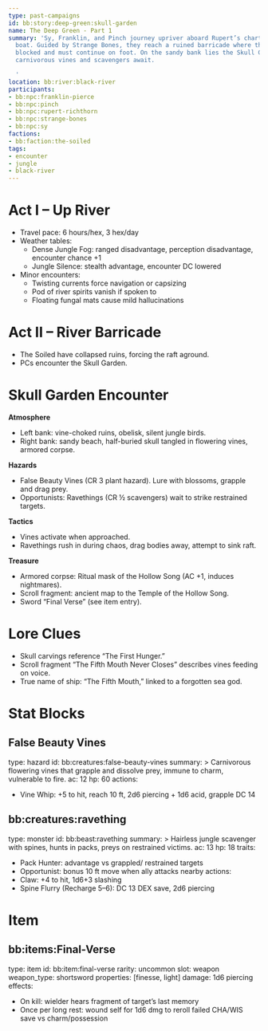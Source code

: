 ```yaml
---
type: past-campaigns
id: bb:story:deep-green:skull-garden
name: The Deep Green - Part 1
summary: 'Sy, Franklin, and Pinch journey upriver aboard Rupert’s chartered fishing
  boat. Guided by Strange Bones, they reach a ruined barricade where the river is
  blocked and must continue on foot. On the sandy bank lies the Skull Garden, where
  carnivorous vines and scavengers await.

  '
location: bb:river:black-river
participants:
- bb:npc:franklin-pierce
- bb:npc:pinch
- bb:npc:rupert-richthorn
- bb:npc:strange-bones
- bb:npc:sy
factions:
- bb:faction:the-soiled
tags:
- encounter
- jungle
- black-river
---
```

# Act I – Up River
- Travel pace: 6 hours/hex, 3 hex/day
- Weather tables:
  - Dense Jungle Fog: ranged disadvantage, perception disadvantage, encounter chance +1
  - Jungle Silence: stealth advantage, encounter DC lowered
- Minor encounters:
  - Twisting currents force navigation or capsizing
  - Pod of river spirits vanish if spoken to
  - Floating fungal mats cause mild hallucinations

# Act II – River Barricade
- The Soiled have collapsed ruins, forcing the raft aground.
- PCs encounter the Skull Garden.

# Skull Garden Encounter
**Atmosphere**
- Left bank: vine-choked ruins, obelisk, silent jungle birds.
- Right bank: sandy beach, half-buried skull tangled in flowering vines, armored corpse.

**Hazards**
- False Beauty Vines (CR 3 plant hazard). Lure with blossoms, grapple and drag prey.
- Opportunists: Ravethings (CR ½ scavengers) wait to strike restrained targets.

**Tactics**
- Vines activate when approached.
- Ravethings rush in during chaos, drag bodies away, attempt to sink raft.

**Treasure**
- Armored corpse: Ritual mask of the Hollow Song (AC +1, induces nightmares).
- Scroll fragment: ancient map to the Temple of the Hollow Song.
- Sword “Final Verse” (see item entry).

# Lore Clues
- Skull carvings reference “The First Hunger.”
- Scroll fragment “The Fifth Mouth Never Closes” describes vines feeding on voice.
- True name of ship: “The Fifth Mouth,” linked to a forgotten sea god.

# Stat Blocks
## False Beauty Vines
type: hazard
id: bb:creatures:false-beauty-vines
summary: >
  Carnivorous flowering vines that grapple and dissolve prey, immune to charm,
  vulnerable to fire.
ac: 12
hp: 60
actions:
  - Vine Whip: +5 to hit, reach 10 ft, 2d6 piercing + 1d6 acid, grapple DC 14

## bb:creatures:ravething
type: monster
id: bb:beast:ravething
summary: >
  Hairless jungle scavenger with spines, hunts in packs, preys on restrained victims.
ac: 13
hp: 18
traits:
  - Pack Hunter: advantage vs grappled/ restrained targets
  - Opportunist: bonus 10 ft move when ally attacks nearby
actions:
  - Claw: +4 to hit, 1d6+3 slashing
  - Spine Flurry (Recharge 5–6): DC 13 DEX save, 2d6 piercing

# Item
## bb:items:Final-Verse
type: item
id: bb:item:final-verse
rarity: uncommon
slot: weapon
weapon_type: shortsword
properties: [finesse, light]
damage: 1d6 piercing
effects:
  - On kill: wielder hears fragment of target’s last memory
  - Once per long rest: wound self for 1d6 dmg to reroll failed CHA/WIS save vs charm/possession
